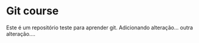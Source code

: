 # Git course

Este é um repositório teste para aprender git.
Adicionando alteração...
outra alteração....
